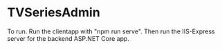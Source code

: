 # TVSeriesAdmin
To run. Run the clientapp with "npm run serve". Then run the IIS-Express server for the backend ASP.NET Core app.
